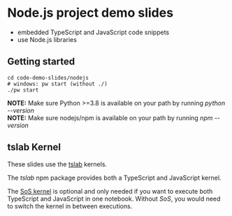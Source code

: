# Node.js project demo slides
* embedded TypeScript and JavaScript code snippets
* use Node.js libraries

## Getting started

```shell
cd code-demo-slides/nodejs
# windows: pw start (without ./)
./pw start
```

<div class="alert alert-block alert-info">
    <b>NOTE:</b> Make sure Python >=3.8 is available on your path by running <em>python --version</em></div>
<div class="alert alert-block alert-info">
    <b>NOTE:</b> Make sure nodejs/npm is available on your path by running <em>npm --version</em></div>

## tslab Kernel
These slides use the [tslab](https://github.com/yunabe/tslab) kernels.

The _tslab_ npm package provides both a TypeScript and JavaScript kernel. 

The [SoS kernel](https://github.com/vatlab/SOS) is optional and only needed if you want to execute both
TypeScript and JavaScript in one notebook. Without _SoS_, you would need to switch the kernel in between executions. 
